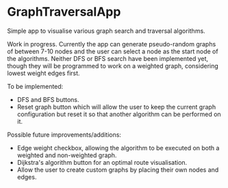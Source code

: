 # GraphTraversalApp
Simple app to visualise various graph search and traversal algorithms.

Work in progress.
Currently the app can generate pseudo-random graphs of between 7-10 nodes and the user can select a node as the start node of the algorithms.
Neither DFS or BFS search have been implemented yet, though they will be programmed to work on a weighted graph, considering lowest weight edges first.

To be implemented:
- DFS and BFS buttons.
- Reset graph button which will allow the user to keep the current graph configuration but reset it so that another algorithm can be performed on it.

Possible future improvements/additions: 
- Edge weight checkbox, allowing the algorithm to be executed on both a weighted and non-weighted graph.
- Dijkstra's algorithm button for an optimal route visualisation.
- Allow the user to create custom graphs by placing their own nodes and edges.
